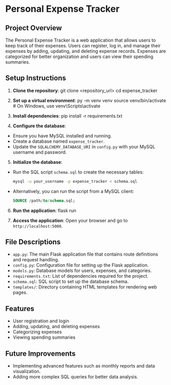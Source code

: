 # Personal Expense Tracker

## Project Overview
The Personal Expense Tracker is a web application that allows users to keep track of their expenses. Users can register, log in, and manage their expenses by adding, updating, and deleting expense records. Expenses are categorized for better organization and users can view their spending summaries.

## Setup Instructions

1. **Clone the repository**:
git clone <repository_url>
cd expense_tracker


2. **Set up a virtual environment**:
py -m venv venv
source venv/bin/activate # On Windows, use venv\Scripts\activate


3. **Install dependencies**:
pip install -r requirements.txt


4. **Configure the database**:
- Ensure you have MySQL installed and running.
- Create a database named `expense_tracker`.
- Update the `SQLALCHEMY_DATABASE_URI` in `config.py` with your MySQL username and password.

5. **Initialize the database**:
- Run the SQL script `schema.sql` to create the necessary tables:
  ```bash
  mysql -u your_username -p expense_tracker < schema.sql
  ```
- Alternatively, you can run the script from a MySQL client:
  ```sql
  SOURCE /path/to/schema.sql;
  ```

6. **Run the application**:
flask run


7. **Access the application**:
Open your browser and go to `http://localhost:5000`.

## File Descriptions

- `app.py`: The main Flask application file that contains route definitions and request handling.
- `config.py`: Configuration file for setting up the Flask application.
- `models.py`: Database models for users, expenses, and categories.
- `requirements.txt`: List of dependencies required for the project.
- `schema.sql`: SQL script to set up the database schema.
- `templates/`: Directory containing HTML templates for rendering web pages.

## Features

- User registration and login
- Adding, updating, and deleting expenses
- Categorizing expenses
- Viewing spending summaries

## Future Improvements

- Implementing advanced features such as monthly reports and data visualization.
- Adding more complex SQL queries for better data analysis.
